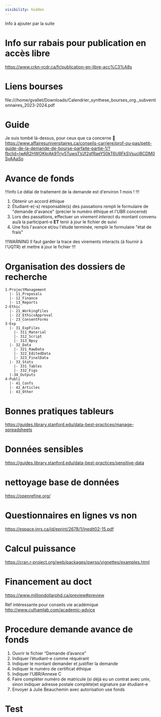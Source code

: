 ```yaml
---
visibility: hidden
---
```


Info à ajouter par la suite

# Info sur rabais pour publication en accès libre
https://www.crkn-rcdr.ca/fr/publication-en-libre-acc%C3%A8s

# Liens bourses
file:///home/gvallet/Downloads/Calendrier_synthese_bourses_org._subventionnaires_2023-2024.pdf

# Guide
Je suis tombé là-dessus, pour ceux que ca concerne 🙂 
https://www.affairesuniversitaires.ca/conseils-carriere/prof-ou-pas/petit-guide-de-la-demande-de-bourse-parfaite-partie-1/?fbclid=IwAR2HWOKkrAk9Triy5TuwsTVJf2gfRaeY50kT6U8FkSVsucl8CDM0SvAAaSo


# Avance de fonds
!!!info
Le  délai de traitement de la demande est d'environ 1 mois !
!!!

1. Obtenir un accord éthique
2. Étudiant-e(-s) responsable(s) des passations rempli le formulaire de "demande d'avance" (précier le numéro éthique et l'UBR concerné)
3. Lors des passations, effectuer un *virement interact* du montant convenu au/à la participant-e **ET** tenir à jour le fichier de suivi
4. Une fois l'avance et/ou l'étude terminée, remplir le formulaire "état de frais"

!!!WARNING
Il faut garder la trace des virements interacts (à fournir à l'UQTR) et mettre à jour le fichier
!!!



# Organisation des dossiers de recherche

```
1-ProjectManagement
  |- 11_Proposals
  |- 12_Finance
  |- 13_Reports
2-Ethic
  |- 21_WorkingFiles
  |- 22_EthicsApproval
  |- 23_ConsentForms
3-Exp
  |- 31_ExpFiles
    |- 311_Material
    |- 312_Script
    |- 313_Npsy
  |- 32_Data
    |- 321_RawData
    |- 322_EditedData
    |- 323_FinalData
  |- 33_Stats
    |- 331_Tables
    |- 332_Figs
  |-34_Outputs
4-Publi
  |- 41_Confs
  |- 42_Articles
  |- 43_Other
```

# Bonnes pratiques tableurs
https://guides.library.stanford.edu/data-best-practices/manage-spreadsheets

# Données sensibles
https://guides.library.stanford.edu/data-best-practices/sensitive-data


# nettoyage base de données
https://openrefine.org/


# Questionnaires en lignes vs non
https://espace.inrs.ca/id/eprint/2678/1/Inedit02-15.pdf


# Calcul puissance
https://cran.r-project.org/web/packages/pwrss/vignettes/examples.html

# Financement au doct
https://www.milliondollarphd.ca/preview#preview

Réf intéressante pour conseils vie académique
http://www.culhamlab.com/academic-advice


# Procedure demande avance de fonds
1. Ouvrir le fichier “Demande d’avance”
2. Indiquer l’étudiant-e comme réquérant
3. Indiquer le montant demander et justifier la demande
4. Indiquer le numéro de certificat éthique 
5. Indiquer l’UBR/Annexe C
6. Faire compléter numéro de matricule (si déjà eu un contrat avec univ, sinon indiquer adresse postale complète)et signature par étudiant-e
7. Envoyer à Julie Beauchemin avec autorisation use fonds

# Test